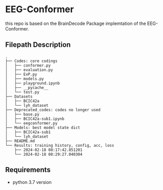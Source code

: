 # EEG-Conformer

this repo is based on the BrainDecode Package implemtation of the EEG-Conformer.


## Filepath Description

```
.
├── Codes: core codings
│   ├── conformer.py
│   ├── evaluation.py
│   ├── ExP.py
│   ├── models.py
│   ├── playground.ipynb
│   ├── __pycache__
│   └── test.py
├── Datasets
│   ├── BCIC42a
│   └── lyh_dataset
├── Deprecated_codes: codes no longer used
│   ├── base.py
│   ├── BCIC42a-sub1.ipynb
│   └── eegconformer.py
├── Models: best model state dict
│   ├── BCIC42a-sub1
│   └── lyh_dataset
├── README.md
└── Results: training history, config, acc, loss
    ├── 2024-02-18 08:17:42.851201
    └── 2024-02-18 08:29:27.040304
```

## Requirements

- python 3.7 version 



